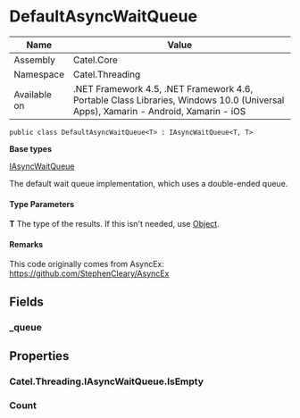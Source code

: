 

# DefaultAsyncWaitQueue

Name|Value
---|---
Assembly|Catel.Core
Namespace|Catel.Threading
Available on|.NET Framework 4.5, .NET Framework 4.6, Portable Class Libraries, Windows 10.0 (Universal Apps), Xamarin - Android, Xamarin - iOS

```
public class DefaultAsyncWaitQueue<T> : IAsyncWaitQueue<T, T>
```

**Base types**

[IAsyncWaitQueue](/Catel.Core\Catel\Threading\IAsyncWaitQueue.md)


The default wait queue implementation, which uses a double-ended queue.

#### Type Parameters

**T**
The type of the results. If this isn't needed, use [Object](#).

#### Remarks

This code originally comes from AsyncEx: https://github.com/StephenCleary/AsyncEx



## Fields

### _queue

## Properties

### Catel.Threading.IAsyncWaitQueue<T>.IsEmpty

### Count

